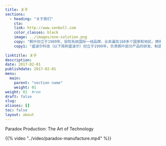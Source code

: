 ```yaml
---
title: 关于
sections:
  - heading: "关于我们"
    cta: 
    link: http://www.senboll.com
    color_classes: black
    image: ../images/one-solution.png
    copy: "枫叶创立于1989年，安防系统国际一线品牌，业务遍及160多个国家和地区。拥有多项发明专利。连续多年荣获中国十大安防国际品牌等奖项。产品均取得公安部产品检测报告和3C证书。作为行业的领跑者，从1996年推出业界首款Digiplex混合型加密总线主机开始，到2001年推出业界首款All In One概念的一体化无线家庭用的双向系统，再到2007年，又是在业界首先采用跨平台的基于移动互联网的三网后备报警系统。再到警视一体化探测器，从设备最底层实现以红外驱动视频报警。枫叶APP已经实现了报警、门禁、视频、家电控制的一站式解决方案。全球有2个研发中心以及4个产品测试中心。重视研发，聚焦于新技术和新标准。产品以卓越的品质、功能灵活（模块化设计理念），个性化著称。"
    copy1: "盛波尔科技（以下简称盛波尔）创立于1999年，负责枫叶部分产品的研发、制造、以及推广、售后和服务。推出了具有中国特色的解决方案，如：联网报警中心接警机，大型商用接警平台，报警视频复核平台，接处警电话调度系统、公众号推送等。盛波尔总部在深圳，设有8个直属分公司和4个办事机构，直属分公司分别位于上海、北京、成都、沈阳、武汉、西安、香港等。始终贯穿一条清晰的主线，努力将枫叶先进的安防技术和中国用户个性化需求融合，为用户的工作和生活提供安全，降低运营成本、改善工作效率和提升生活质量。"
    
linktitle: 关于
description: 
date: 2017-02-01
publishdate: 2017-02-01
menu:
  main:
    parent: "section name"
    weight: 01
weight: 01	#rem
draft: false
slug:
aliases: []
toc: false
layout: about
---
```


Paradox Production: The Art of Technology

{{% video "../video/paradox-manufacture.mp4" %}}
